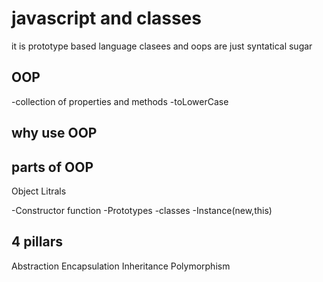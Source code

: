 # javascript and classes

it is prototype based language clasees and oops are just syntatical sugar

## OOP

-collection of properties and methods
-toLowerCase


## why use OOP

## parts of OOP
Object Litrals


-Constructor function
-Prototypes
-classes
-Instance(new,this)


 ## 4 pillars 
 Abstraction
 Encapsulation
 Inheritance
 Polymorphism


 
